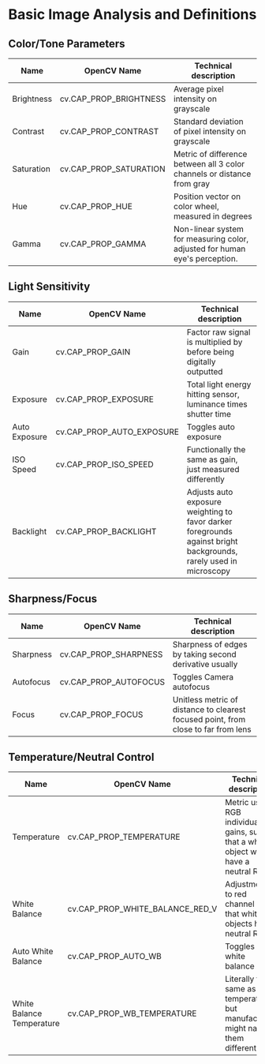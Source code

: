 # Basic Image Analysis and Definitions
## Color/Tone Parameters
| Name       | OpenCV Name            | Technical description                                                       |
| ---------- | ---------------------- | --------------------------------------------------------------------------- |
| Brightness | cv.CAP_PROP_BRIGHTNESS | Average pixel intensity on grayscale                                        |
| Contrast   | cv.CAP_PROP_CONTRAST   | Standard deviation of pixel intensity on grayscale                          |
| Saturation | cv.CAP_PROP_SATURATION | Metric of difference between all 3 color channels or distance from gray     |
| Hue        | cv.CAP_PROP_HUE        | Position vector on color wheel, measured in degrees                         |
| Gamma      | cv.CAP_PROP_GAMMA      | Non-linear system for measuring color, adjusted for human eye's perception. |

## Light Sensitivity
| Name          | OpenCV Name               | Technical description                                                                                             |
| ------------- | ------------------------- | ----------------------------------------------------------------------------------------------------------------- |
| Gain          | cv.CAP_PROP_GAIN          | Factor raw signal is multiplied by before being digitally outputted                                               |
| Exposure      | cv.CAP_PROP_EXPOSURE      | Total light energy hitting sensor, luminance times shutter time                                                   |
| Auto Exposure | cv.CAP_PROP_AUTO_EXPOSURE | Toggles auto exposure                                                                                             |
| ISO Speed     | cv.CAP_PROP_ISO_SPEED     | Functionally the same as gain, just measured differently                                                          |
| Backlight     | cv.CAP_PROP_BACKLIGHT     | Adjusts auto exposure weighting to favor darker foregrounds against bright backgrounds, rarely used in microscopy |


## Sharpness/Focus
| Name      | OpenCV Name           | Technical description                                                              |
| --------- | --------------------- | ---------------------------------------------------------------------------------- |
| Sharpness | cv.CAP_PROP_SHARPNESS | Sharpness of edges by taking second derivative usually                             |
| Autofocus | cv.CAP_PROP_AUTOFOCUS | Toggles Camera autofocus                                                           |
| Focus     | cv.CAP_PROP_FOCUS     | Unitless metric of distance to clearest focused point, from close to far from lens |

## Temperature/Neutral Control
| Name                      | OpenCV Name                     | Technical description                                                                |
| ------------------------- | ------------------------------- | ------------------------------------------------------------------------------------ |
| Temperature               | cv.CAP_PROP_TEMPERATURE         | Metric using RGB individual gains, such that a white object would have a neutral RGB |
| White Balance             | cv.CAP_PROP_WHITE_BALANCE_RED_V | Adjustment to red channel so that white objects have neutral RGB                     |
| Auto White Balance        | cv.CAP_PROP_AUTO_WB             | Toggles auto white balance                                                           |
| White Balance Temperature | cv.CAP_PROP_WB_TEMPERATURE      | Literally the same as temperature, but manufactures might name them differently      |